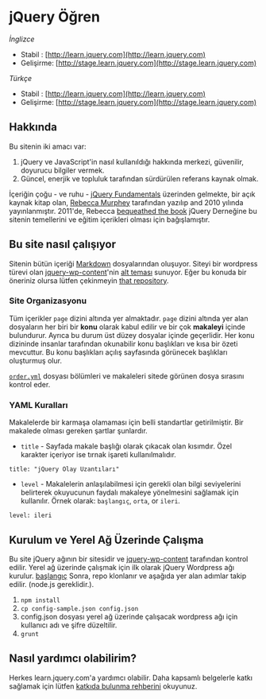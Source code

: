# jQuery Öğren

_İnglizce_
* Stabil   : [http://learn.jquery.com](http://learn.jquery.com)
* Gelişirme: [http://stage.learn.jquery.com](http://stage.learn.jquery.com)

_Türkçe_
* Stabil   : [http://learn.jquery.com](http://learn.jquery.com)
* Gelişirme: [http://stage.learn.jquery.com](http://stage.learn.jquery.com)


## Hakkında

Bu sitenin iki amacı var:

1. jQuery ve JavaScript'in nasıl kullanıldığı hakkında merkezi, güvenilir, doyurucu bilgiler vermek.
2. Güncel, enerjik ve topluluk tarafından sürdürülen referans kaynak olmak.

İçeriğin çoğu - ve ruhu - [jQuery Fundamentals](http://jqfundamentals.com/legacy) üzerinden gelmekte, bir açık kaynak kitap olan, [Rebecca Murphey](http://www.rmurphey.com/) tarafından yazılıp and 2010 yılında yayınlanmıştır. 2011'de, Rebecca [bequeathed the book](http://rmurphey.com/blog/2011/03/17/the-future-of-jquery-fundamentals-and-a-confession/) jQuery Derneğine bu sitenin temellerini ve eğitim içerikleri olması için bağışlamıştır.


## Bu site nasıl çalışıyor

Sitenin bütün içeriği [Markdown](http://daringfireball.net/projects/markdown/) dosyalarından oluşuyor. Siteyi bir wordpress türevi olan [jquery-wp-content](https://github.com/jquery/jquery-wp-content)'nin [alt teması](https://github.com/jquery/jquery-wp-content/tree/master/themes/learn.jquery.com) sunuyor. Eğer bu konuda bir öneriniz olursa lütfen çekinmeyin [that repository](https://github.com/jquery/jquery-wp-content).

### Site Organizasyonu

Tüm içerikler `page` dizini altında yer almaktadır. `page` dizini altında yer alan dosyaların her biri bir **konu** olarak kabul edilir ve bir çok **makaleyi** içinde bulundurur. Ayrıca bu durum üst düzey dosyalar içinde geçerlidir. Her konu dizininde insanlar tarafından okunabilir konu başlıkları ve kısa bir özeti mevcuttur. Bu konu başlıkları açılış sayfasında görünecek başlıkları oluşturmuş olur.

[`order.yml`](https://github.com/okulbilisim/learn.jquery.com/blob/master/order.yml) dosyası bölümleri ve makaleleri sitede görünen dosya sırasını kontrol eder.


### YAML Kuralları

Makalelerde bir karmaşa olamaması için belli standartlar getirilmiştir. Bir makalede olması gereken şartlar şunlardır.

* `title` - Sayfada makale başlığı olarak çıkacak olan kısımdır. Özel karakter içeriyor ise tırnak işareti kullanılmalıdır.

`title: "jQuery Olay Uzantıları"`

* `level` - Makalelerin anlaşılabilmesi için gerekli olan bilgi seviyelerini belirterek okuyucunun faydalı makaleye yönelmesini sağlamak için kullanılır. Örnek olarak: `başlangıç`, `orta`, or `ileri`.

`level: ileri`


## Kurulum ve Yerel Ağ Üzerinde Çalışma

Bu site jQuery ağının bir sitesidir ve [jquery-wp-content](https://github.com/jquery/jquery-wp-content) tarafından kontrol edilir. Yerel ağ üzerinde çalışmak için ilk olarak jQuery Wordpress ağı kurulur. [başlangıç](https://github.com/jquery/jquery-wp-content) Sonra, repo klonlanır ve aşağıda yer alan adımlar takip edilir. (node.js gereklidir.).

1. `npm install`
2. `cp config-sample.json config.json`
3. config.json dosyası yerel ağ üzerinde çalışacak wordpress ağı için kullanıcı adı ve şifre düzeltilir. 
4. `grunt`

## Nasıl yardımcı olabilirim?

Herkes learn.jquery.com'a yardımcı olabilir. Daha kapsamlı belgelerle katkı sağlamak için lütfen [katkıda bulunma rehberini](http://learn.jquery.com/contributing) okuyunuz.
